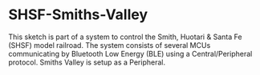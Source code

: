 # SHSF-Smiths-Valley
 This sketch is part of a system to control the Smith, Huotari & Santa Fe (SHSF) model railroad.   The system consists of several MCUs communicating by Bluetooth Low Energy (BLE) using a Central/Peripheral protocol.   Smiths Valley is setup as a Peripheral.
